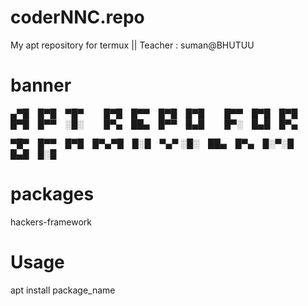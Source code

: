 # coderNNC.repo
My apt repository for termux || Teacher : suman@BHUTUU

# banner


▄▀█ █▀█ ▀█▀   █▀█ █▀▀ █▀█ █▀█   █▀▀ █▀█ █▀█
█▀█ █▀▀ ░█░   █▀▄ ██▄ █▀▀ █▄█   █▀░ █▄█ █▀▄

▀█▀ █▀▀ █▀█ █▀▄▀█ █░█ ▀▄▀
░█░ ██▄ █▀▄ █░▀░█ █▄█ █░█

# packages
hackers-framework

# Usage
apt install package_name
